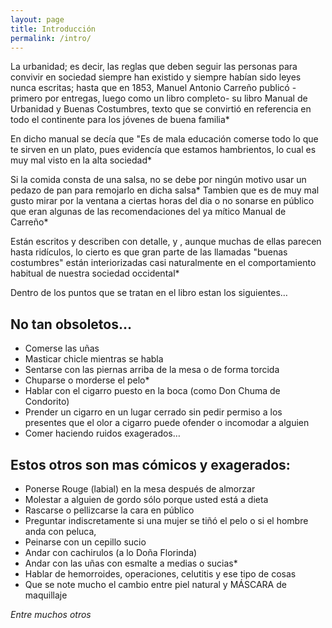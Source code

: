 ```yaml
---
layout: page
title: Introducción
permalink: /intro/
---
```


La urbanidad; es decir, las reglas que deben seguir las personas para convivir en sociedad siempre han existido y siempre habían sido leyes nunca escritas; hasta que en 1853, Manuel Antonio Carreño publicó -primero por entregas, luego como un libro completo- su libro Manual de Urbanidad y Buenas Costumbres, texto que se convirtió en referencia en todo el continente para los jóvenes de buena familia* 

En dicho manual se decía que "Es de mala educación comerse todo lo que te sirven en un plato, pues evidencía que estamos hambrientos, lo cual es muy mal visto en la alta sociedad* 


Si la comida consta de una salsa, no se debe por ningún motivo usar un pedazo de pan para remojarlo en dicha salsa* Tambien que es de muy mal gusto mirar por la ventana a ciertas horas del dia o no sonarse en público que eran algunas de las recomendaciones del ya mítico Manual de Carreño* 

Están escritos y describen con detalle, y , aunque muchas de ellas parecen hasta ridículos, lo cierto es que gran parte de las llamadas "buenas costumbres" están interiorizadas casi naturalmente en el comportamiento habitual de nuestra sociedad occidental* 

Dentro de los puntos que se tratan en el libro estan los siguientes… 

No tan obsoletos…
-----------------

* Comerse las uñas 
* Masticar chicle mientras se habla 
* Sentarse con las piernas arriba de la mesa o de forma torcida 
* Chuparse o morderse el pelo* 
* Hablar con el cigarro puesto en la boca (como Don Chuma de Condorito) 
* Prender un cigarro en un lugar cerrado sin pedir permiso a los presentes que el olor a cigarro puede ofender o incomodar a alguien 
* Comer haciendo ruidos exagerados… 

Estos otros son mas cómicos y exagerados:
-----------------------------------------

* Ponerse Rouge (labial) en la mesa después de almorzar 
* Molestar a alguien de gordo sólo porque usted está a dieta 
* Rascarse o pellizcarse la cara en público 
* Preguntar indiscretamente si una mujer se tiñó el pelo o si el hombre anda con peluca, 
* Peinarse con un cepillo sucio 
* Andar con cachirulos (a lo Doña Florinda) 
* Andar con las uñas con esmalte a medias o sucias* 
* Hablar de hemorroides, operaciones, celutitis y ese tipo de cosas 
* Que se note mucho el cambio entre piel natural y MÁSCARA de maquillaje 

*Entre muchos otros*
